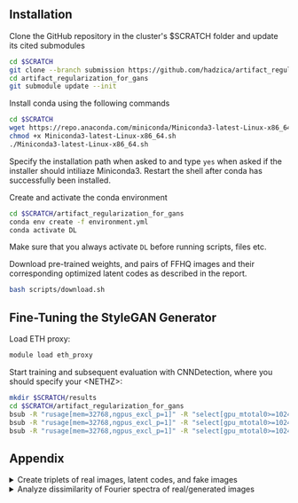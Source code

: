 ## Installation

Clone the GitHub repository in the cluster's $SCRATCH folder and update its cited submodules
```bash
cd $SCRATCH
git clone --branch submission https://github.com/hadzica/artifact_regularization_for_gans.git
cd artifact_regularization_for_gans
git submodule update --init
```

Install conda using the following commands
```bash
cd $SCRATCH
wget https://repo.anaconda.com/miniconda/Miniconda3-latest-Linux-x86_64.sh
chmod +x Miniconda3-latest-Linux-x86_64.sh
./Miniconda3-latest-Linux-x86_64.sh
```
Specify the installation path when asked to and type `yes` when asked if the installer should intiliaze Miniconda3. Restart the shell after conda has successfully been installed.

Create and activate the conda environment
```bash
cd $SCRATCH/artifact_regularization_for_gans
conda env create -f environment.yml
conda activate DL
```
Make sure that you always activate `DL` before running scripts, files etc.

Download pre-trained weights, and pairs of FFHQ images and their corresponding optimized latent codes as described in the report.
```bash
bash scripts/download.sh
```


## Fine-Tuning the StyleGAN Generator

Load ETH proxy:
```bash
module load eth_proxy
```

Start training and subsequent evaluation with CNNDetection, where you should specify your \<NETHZ\>:
```bash
mkdir $SCRATCH/results
cd $SCRATCH/artifact_regularization_for_gans
bsub -R "rusage[mem=32768,ngpus_excl_p=1]" -R "select[gpu_mtotal0>=10240]" -W 24:00 scripts/train_eval.sh 0 2 1e-6 10000 <NETHZ>
bsub -R "rusage[mem=32768,ngpus_excl_p=1]" -R "select[gpu_mtotal0>=10240]" -W 24:00 scripts/train_eval.sh 1e-3 2 1e-6 10000 <NETHZ>
bsub -R "rusage[mem=32768,ngpus_excl_p=1]" -R "select[gpu_mtotal0>=10240]" -W 24:00 scripts/train_eval.sh 3e-1 cos 1e-6 10000 <NETHZ>
```


## Appendix

<details><summary>Create triplets of real images, latent codes, and fake images</summary>
<p>

As described in the report, we compute the optimized latent codes of the in-domain GAN inversion prior to the actual fine-tuning of the StyleGAN generator. The following steps can be followed to reproduce the results that have been downloaded already in the previous steps. All **Installation** steps should be finished beforehand.

Download FFHQ data:
```bash
cd $SCRATCH/artifact_regularization_for_gans
bash scripts/download_FFHQ.sh
```

Utilize in-domain GAN inversion to optimize latent codes for real FFHQ images and pass those through the StyleGAN generator to retrieve associated "fake" images.
```bash
bsub -R "rusage[mem=32768,ngpus_excl_p=1]" -W 120:00 scripts/realZfake.sh 11
```

</p>
</details>

<details><summary>Analyze dissimilarity of Fourier spectra of real/generated images</summary>
<p>

To determine the frequency range of interest, we analyze Fourier dissimilarity values for different truncations of the spectra of real and generated images. Since a Jupyter notebook is included in the subsequent steps, it might be convenient to follow these on a machine where you can open .ipynb files with a GUI. All **Installation** steps should be finished.

First, download the pairs of real and generated images:
```bash
bash scripts/download_FFHQ.sh
```

Add the conda environment to the notebook
```bash
conda activate DL
conda install -c anaconda ipykernel
python -m ipykernel install --user --name=DL
```

Select `DL` as kernel and follow the steps in `fourier_analysis.ipynb`

</p>
</details>
